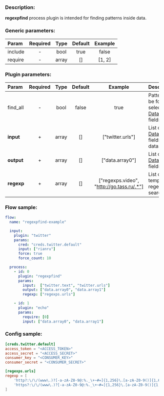 ### Description:

**regexpfind** process plugin is intended for finding patterns inside data.


### Generic parameters:

| Param   | Required | Type  | Default | Example |
|:--------|:--------:|:-----:|:-------:|:-------:|
| include |    -     | bool  |  true   |  false  |
| require |    -     | array |   []    | [1, 2]  |


### Plugin parameters:

| Param      | Required | Type  | Default |                  Example                  | Description                                                                                                              |
|:-----------|:--------:|:-----:|:-------:|:-----------------------------------------:|:-------------------------------------------------------------------------------------------------------------------------|
| find_all   |    -     | bool  |  false  |                   true                    | Patterns must be found in all selected [DataItem](https://github.com/livelace/gosquito/blob/master/docs/data.md) fields. |
| **input**  |    +     | array |   []    |             ["twitter.urls"]              | List of [DataItem](https://github.com/livelace/gosquito/blob/master/docs/data.md) fields with data.                      |
| **output** |    +     | array |   []    |              ["data.array0"]              | List of target [DataItem](https://github.com/livelace/gosquito/blob/master/docs/data.md) fields.                         |
| **regexp** |    +     | array |   []    | ["regexps.video", "http://go.tass.ru/.*"] | List of config templates/raw regexps for searching.                                                                      |

### Flow sample:

```yaml
flow:
  name: "regexpfind-example"

  input:
    plugin: "twitter"
    params:
      cred: "creds.twitter.default"
      input: ["rianru"]
      force: true
      force_count: 10

  process:
    - id: 0
      plugin: "regexpfind"
      params:
        input:  ["twitter.text", "twitter.urls"]
        output: ["data.array0", "data.array1"]
        regexp: ["regexps.urls"]

    - id: 1
      plugin: "echo"
      params:
        require: [0]
        input: ["data.array0", "data.array1"]
```

### Config sample:

```toml
[creds.twitter.default]
access_token = "<ACCESS_TOKEN>"
access_secret = "<ACCESS_SECRET>"
consumer_key = "<CONSUMER_KEY>"
consumer_secret = "<CONSUMER_SECRET>"

[regexps.urls]
regexp = [
    'http?:\/\/(www\.)?[-a-zA-Z0-9@:%._\+~#=]{1,256}\.[a-zA-Z0-9()]{1,6}\b([-a-zA-Z0-9()@:%_\+.~#?&//=]*)',
    'https?:\/\/(www\.)?[-a-zA-Z0-9@:%._\+~#=]{1,256}\.[a-zA-Z0-9()]{1,6}\b([-a-zA-Z0-9()@:%_\+.~#?&//=]*)'
]
```

